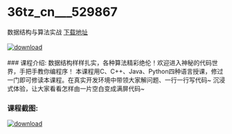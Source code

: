 # 36tz_cn___529867
数据结构与算法实战
[下载地址](http://www.36tz.cn/article/529867 "下载地址")
<br/></br>[![download](http://36tz.cn/muke_img/2020_01_1-28-300x243.png "下载地址")](http://www.36tz.cn/article/529867 "下载地址")
<br/></br>### 课程介绍:
数据结构样样扎实，各种算法精彩绝伦！欢迎进入神秘的代码世界，手把手教你编程序！ 本课程用C、C++、Java、Python四种语言授课，修过一门即可修读本课程。在真实开发环境中带领大家解问题、一行一行写代码~ 沉浸式体验，让大家看看怎样由一片空白变成满屏代码~

### 课程截图:
[![download](http://36tz.cn/muke_img/2020_01_11-29.png "下载地址")](http://www.36tz.cn/article/529867 "下载地址")
